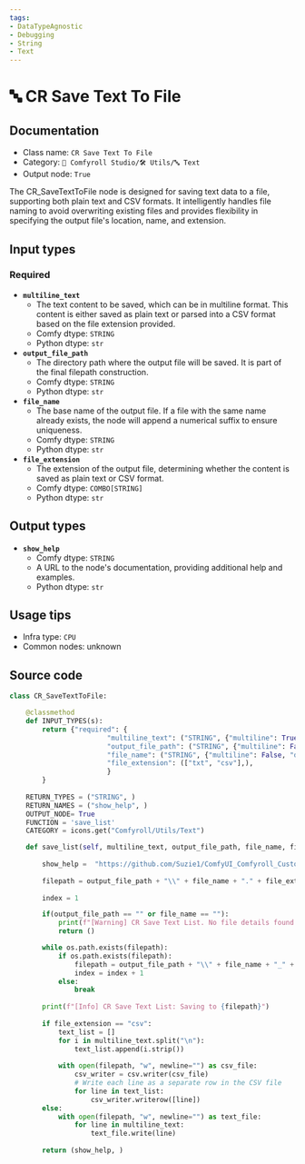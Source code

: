 ```yaml
---
tags:
- DataTypeAgnostic
- Debugging
- String
- Text
---
```


# 🔤 CR Save Text To File
## Documentation
- Class name: `CR Save Text To File`
- Category: `🧩 Comfyroll Studio/🛠️ Utils/🔤 Text`
- Output node: `True`

The CR_SaveTextToFile node is designed for saving text data to a file, supporting both plain text and CSV formats. It intelligently handles file naming to avoid overwriting existing files and provides flexibility in specifying the output file's location, name, and extension.
## Input types
### Required
- **`multiline_text`**
    - The text content to be saved, which can be in multiline format. This content is either saved as plain text or parsed into a CSV format based on the file extension provided.
    - Comfy dtype: `STRING`
    - Python dtype: `str`
- **`output_file_path`**
    - The directory path where the output file will be saved. It is part of the final filepath construction.
    - Comfy dtype: `STRING`
    - Python dtype: `str`
- **`file_name`**
    - The base name of the output file. If a file with the same name already exists, the node will append a numerical suffix to ensure uniqueness.
    - Comfy dtype: `STRING`
    - Python dtype: `str`
- **`file_extension`**
    - The extension of the output file, determining whether the content is saved as plain text or CSV format.
    - Comfy dtype: `COMBO[STRING]`
    - Python dtype: `str`
## Output types
- **`show_help`**
    - Comfy dtype: `STRING`
    - A URL to the node's documentation, providing additional help and examples.
    - Python dtype: `str`
## Usage tips
- Infra type: `CPU`
- Common nodes: unknown


## Source code
```python
class CR_SaveTextToFile:

    @classmethod
    def INPUT_TYPES(s):
        return {"required": {
                        "multiline_text": ("STRING", {"multiline": True, "default": ""}),
                        "output_file_path": ("STRING", {"multiline": False, "default": ""}),
                        "file_name": ("STRING", {"multiline": False, "default": ""}),
                        "file_extension": (["txt", "csv"],),
                        }
        }
        
    RETURN_TYPES = ("STRING", )
    RETURN_NAMES = ("show_help", ) 
    OUTPUT_NODE= True
    FUNCTION = 'save_list'
    CATEGORY = icons.get("Comfyroll/Utils/Text")

    def save_list(self, multiline_text, output_file_path, file_name, file_extension):
    
        show_help =  "https://github.com/Suzie1/ComfyUI_Comfyroll_CustomNodes/wiki/List-Nodes#cr-save-text-to-file" 
    
        filepath = output_file_path + "\\" + file_name + "." + file_extension
 
        index = 1

        if(output_file_path == "" or file_name == ""):
            print(f"[Warning] CR Save Text List. No file details found. No file output.") 
            return ()

        while os.path.exists(filepath):
            if os.path.exists(filepath):
                filepath = output_file_path + "\\" + file_name + "_" + str(index) + "." + file_extension
                index = index + 1
            else:
                break            
        
        print(f"[Info] CR Save Text List: Saving to {filepath}")        
        
        if file_extension == "csv":
            text_list = []
            for i in multiline_text.split("\n"):
                text_list.append(i.strip())
        
            with open(filepath, "w", newline="") as csv_file:
                csv_writer = csv.writer(csv_file)
                # Write each line as a separate row in the CSV file
                for line in text_list:           
                    csv_writer.writerow([line])    
        else:
            with open(filepath, "w", newline="") as text_file:
                for line in multiline_text:
                    text_file.write(line)
        
        return (show_help, )  

```
